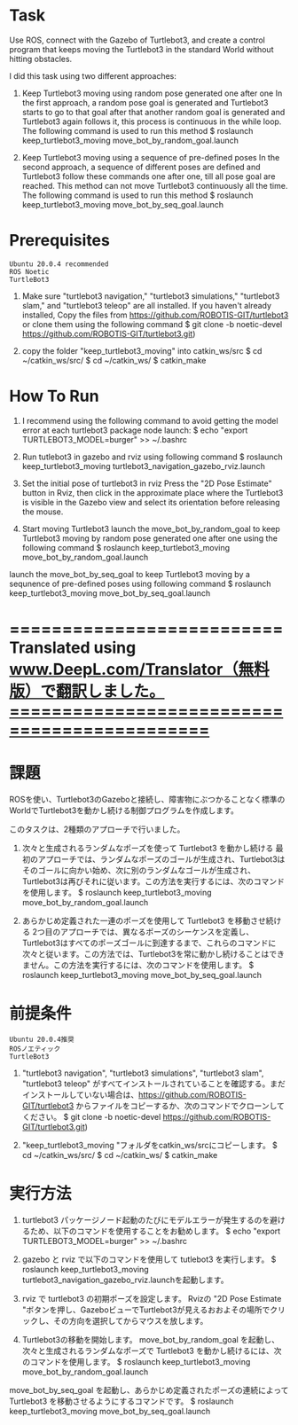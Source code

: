 # Task
Use ROS, connect with the Gazebo of Turtlebot3, and create a control program that keeps moving the Turtlebot3 in the standard World without hitting obstacles. 

I did this task using two different approaches:
1) Keep Turtlebot3 moving using random pose generated one after one
In the first approach, a random pose goal is generated and Turtlebot3 starts to go to that goal after that another random goal is generated and Turtlebot3 again follows it, this process is continuous in the while loop. The following command is used to run this method 
$ roslaunch keep_turtlebot3_moving move_bot_by_random_goal.launch

2) Keep Turtlebot3 moving using a sequence of pre-defined poses
In the second approach, a sequence of different poses are defined and Turtlebot3 follow these commands one after one, till all pose goal are reached. This method can not move Turtlebot3 continuously all the time. The following command is used to run this method 
$ roslaunch keep_turtlebot3_moving move_bot_by_seq_goal.launch

# Prerequisites
    Ubuntu 20.0.4 recommended
    ROS Noetic
    TurtleBot3

1) Make sure "turtlebot3 navigation," "turtlebot3 simulations," "turtlebot3 slam," and "turtlebot3 teleop" are all installed. If you haven't already installed, Copy the files from https://github.com/ROBOTIS-GIT/turtlebot3 or clone them using the following command
$ git clone -b noetic-devel https://github.com/ROBOTIS-GIT/turtlebot3.git)

2) copy the folder "keep_turtlebot3_moving" into catkin_ws/src
$ cd ~/catkin_ws/src/
$ cd ~/catkin_ws/
$ catkin_make

# How To Run
1) I recommend using the following command to avoid getting the model error at each turtlebot3 package node launch:
$ echo "export TURTLEBOT3_MODEL=burger" >> ~/.bashrc 

2) Run tutlebot3 in gazebo and rviz using following command
$ roslaunch keep_turtlebot3_moving turtlebot3_navigation_gazebo_rviz.launch

3) Set the initial pose of turtlebot3 in rviz
Press the "2D Pose Estimate" button in Rviz, then click in the approximate place where the Turtlebot3 is visible in the Gazebo view and select its orientation before releasing the mouse.

4) Start moving Turtlebot3
launch the move_bot_by_random_goal to keep Turtlebot3 moving by random pose generated one after one using the following command
$ roslaunch keep_turtlebot3_moving move_bot_by_random_goal.launch

launch the move_bot_by_seq_goal to keep Turtlebot3 moving by a sequnence of pre-defined poses using following command
$ roslaunch keep_turtlebot3_moving move_bot_by_seq_goal.launch


# ========================== Translated using www.DeepL.com/Translator（無料版）で翻訳しました。=============================================
# 課題
ROSを使い、Turtlebot3のGazeboと接続し、障害物にぶつかることなく標準のWorldでTurtlebot3を動かし続ける制御プログラムを作成します。

このタスクは、2種類のアプローチで行いました。
1) 次々と生成されるランダムなポーズを使って Turtlebot3 を動かし続ける
最初のアプローチでは、ランダムなポーズのゴールが生成され、Turtlebot3はそのゴールに向かい始め、次に別のランダムなゴールが生成され、Turtlebot3は再びそれに従います。この方法を実行するには、次のコマンドを使用します。
$ roslaunch keep_turtlebot3_moving move_bot_by_random_goal.launch

2) あらかじめ定義された一連のポーズを使用して Turtlebot3 を移動させ続ける
2つ目のアプローチでは、異なるポーズのシーケンスを定義し、Turtlebot3はすべてのポーズゴールに到達するまで、これらのコマンドに次々と従います。この方法では、Turtlebot3を常に動かし続けることはできません。この方法を実行するには、次のコマンドを使用します。
$ roslaunch keep_turtlebot3_moving move_bot_by_seq_goal.launch

# 前提条件
    Ubuntu 20.0.4推奨
    ROSノエティック
    TurtleBot3

1) "turtlebot3 navigation", "turtlebot3 simulations", "turtlebot3 slam", "turtlebot3 teleop" がすべてインストールされていることを確認する。まだインストールしていない場合は、https://github.com/ROBOTIS-GIT/turtlebot3 からファイルをコピーするか、次のコマンドでクローンしてください。
$ git clone -b noetic-devel https://github.com/ROBOTIS-GIT/turtlebot3.git)

2) "keep_turtlebot3_moving "フォルダをcatkin_ws/srcにコピーします。
$ cd ~/catkin_ws/src/
$ cd ~/catkin_ws/
$ catkin_make

# 実行方法
1) turtlebot3 パッケージノード起動のたびにモデルエラーが発生するのを避けるため、以下のコマンドを使用することをお勧めします。
$ echo "export TURTLEBOT3_MODEL=burger" >> ~/.bashrc 

2) gazebo と rviz で以下のコマンドを使用して tutlebot3 を実行します。
$ roslaunch keep_turtlebot3_moving turtlebot3_navigation_gazebo_rviz.launchを起動します。

3) rviz で turtlebot3 の初期ポーズを設定します。
Rvizの "2D Pose Estimate "ボタンを押し、GazeboビューでTurtlebot3が見えるおおよその場所でクリックし、その方向を選択してからマウスを放します。

4) Turtlebot3の移動を開始します。
move_bot_by_random_goal を起動し、次々と生成されるランダムなポーズで Turtlebot3 を動かし続けるには、次のコマンドを使用します。
$ roslaunch keep_turtlebot3_moving move_bot_by_random_goal.launch

move_bot_by_seq_goal を起動し、あらかじめ定義されたポーズの連続によって Turtlebot3 を移動させるようにするコマンドです。
$ roslaunch keep_turtlebot3_moving move_bot_by_seq_goal.launch



